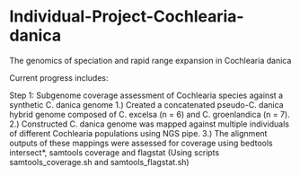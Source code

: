 # Individual-Project-Cochlearia-danica
 The genomics of speciation and rapid range expansion in Cochlearia danica
 
 Current progress includes:

 Step 1:  Subgenome coverage assessment of Cochlearia species against a synthetic C. danica genome
  1.) Created a concatenated pseudo-C. danica hybrid genome composed of C. excelsa (n = 6) and C. groenlandica (n = 7).
  2.) Constructed C. danica genome was mapped against multiple individuals of different Cochlearia populations using NGS pipe.
  3.) The alignment outputs of these mappings were assessed for coverage using bedtools intersect*, samtools coverage and flagstat (Using scripts samtools_coverage.sh and samtools_flagstat.sh)

 
